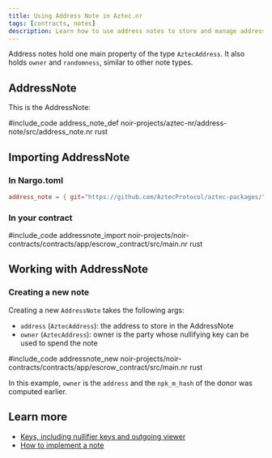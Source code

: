 ```yaml
---
title: Using Address Note in Aztec.nr
tags: [contracts, notes]
description: Learn how to use address notes to store and manage addresses in your Aztec smart contracts.
---
```


Address notes hold one main property of the type `AztecAddress`. It also holds `owner` and `randomness`, similar to other note types.

## AddressNote

This is the AddressNote:

#include_code address_note_def noir-projects/aztec-nr/address-note/src/address_note.nr rust

## Importing AddressNote

### In Nargo.toml

```toml
address_note = { git="https://github.com/AztecProtocol/aztec-packages/", tag="#include_aztec_version", directory="noir-projects/aztec-nr/address-note" }
```

### In your contract

#include_code addressnote_import noir-projects/noir-contracts/contracts/app/escrow_contract/src/main.nr rust

## Working with AddressNote

### Creating a new note

Creating a new `AddressNote` takes the following args:

- `address` (`AztecAddress`): the address to store in the AddressNote
- `owner` (`AztecAddress`): owner is the party whose nullifying key can be used to spend the note

#include_code addressnote_new noir-projects/noir-contracts/contracts/app/escrow_contract/src/main.nr rust

In this example, `owner` is the `address` and the `npk_m_hash` of the donor was computed earlier.

## Learn more

- [Keys, including nullifier keys and outgoing viewer](../../../../../aztec/concepts/accounts/keys.md)
- [How to implement a note](./implementing_a_note.md)

